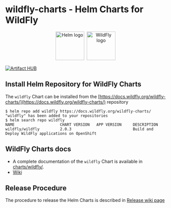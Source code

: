 # wildfly-charts - Helm Charts for WildFly

<p align="center">
  <a href="https://helm.sh"><img src="https://helm.sh/img/helm.svg" alt="Helm logo" title="WildFly" height="90"/></a>&nbsp;
  <a href="https://wildfly.org/"><img src="https://design.jboss.org/wildfly/logo/final/wildfly_logo.svg" alt="WildFly logo" title="WildFly" height="90"/></a>
</p>

[![Artifact HUB](https://img.shields.io/endpoint?url=https://artifacthub.io/badge/repository/wildfly)](https://artifacthub.io/packages/helm/wildfly/wildfly)

## Install Helm Repository for WildFly Charts

The `wildfly` Chart can be installed from the [https://docs.wildfly.org/wildfly-charts/](https://docs.wildfly.org/wildfly-charts/) repository

```
$ helm repo add wildfly https://docs.wildfly.org/wildfly-charts/
"wildfly" has been added to your repositories
$ helm search repo wildfly
NAME                    CHART VERSION   APP VERSION     DESCRIPTION
wildfly/wildfly       	2.0.3        	           	    Build and Deploy WildFly applications on OpenShift
````

## WildFly Charts docs

* A complete documentation of the `wildfly` Chart is available in [charts/wildfly/](./charts/wildfly/README.md).
* [Wiki](https://github.com/wildfly/wildfly-charts/wiki)

## Release Procedure

The procedure to release the Helm Charts is described in [Release wiki page](https://github.com/wildfly/wildfly-charts/wiki/Release)
